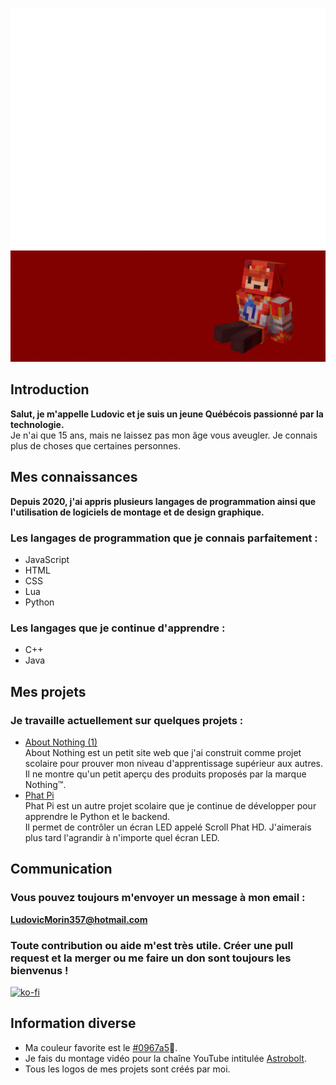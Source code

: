 ![Metrics](/github-metrics.svg)
![image](img/img.png)
## Introduction
**Salut, je m'appelle Ludovic et je suis un jeune Québécois passionné par la technologie.**<br>
Je n'ai que 15 ans, mais ne laissez pas mon âge vous aveugler. Je connais plus de choses que certaines personnes.
## Mes connaissances
**Depuis 2020, j'ai appris plusieurs langages de programmation ainsi que l'utilisation de logiciels de montage et de design graphique.**
### Les langages de programmation que je connais parfaitement :
- JavaScript
- HTML
- CSS
- Lua
- Python
### Les langages que je continue d'apprendre :
- C++
- Java
## Mes projets
### Je travaille actuellement sur quelques projets :
- [About Nothing (1)](https://github.com/abstra208/About-Nothing-1)<br>
About Nothing est un petit site web que j'ai construit comme projet scolaire pour prouver mon niveau d'apprentissage supérieur aux autres.<br>
Il ne montre qu'un petit aperçu des produits proposés par la marque Nothing™.
- [Phat Pi](https://github.com/abstra208/phat-pi)<br>
Phat Pi est un autre projet scolaire que je continue de développer pour apprendre le Python et le backend.<br>
Il permet de contrôler un écran LED appelé Scroll Phat HD. J'aimerais plus tard l'agrandir à n'importe quel écran LED.
## Communication
### Vous pouvez toujours m'envoyer un message à mon email :<br>
**LudovicMorin357@hotmail.com**<br>
### Toute contribution ou aide m'est très utile. Créer une pull request et la merger ou me faire un don sont toujours les bienvenus !<br>
[![ko-fi](https://ko-fi.com/img/githubbutton_sm.svg)](https://ko-fi.com/Q5Q1R3J4Q)
## Information diverse
- Ma couleur favorite est le [#0967a5](https://colors.dopely.top/color-pedia/0967a5)🔵.<br>
- Je fais du montage vidéo pour la chaîne YouTube intitulée [Astrobolt](https://www.youtube.com/@Astrobolt7281).<br>
- Tous les logos de mes projets sont créés par moi.<br>
